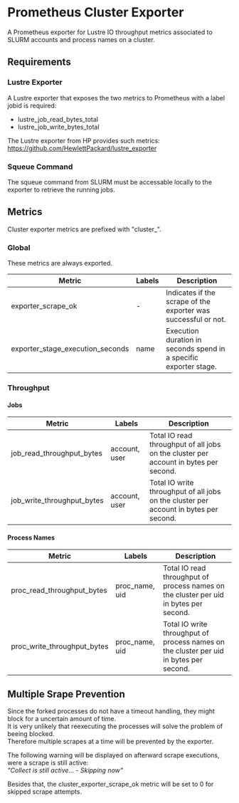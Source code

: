 # Prometheus Cluster Exporter

A Prometheus exporter for Lustre IO throughput metrics associated to SLURM accounts and process names on a cluster.

## Requirements

### Lustre Exporter

A Lustre exporter that exposes the two metrics to Prometheus with a label jobid is required:

* lustre_job_read_bytes_total
* lustre_job_write_bytes_total

The Lustre exporter from HP provides such metrics:
https://github.com/HewlettPackard/lustre_exporter

### Squeue Command

The squeue command from SLURM must be accessable locally to the exporter to retrieve the running jobs.

## Metrics

Cluster exporter metrics are prefixed with "cluster_".

### Global

These metrics are always exported.

| Metric                           | Labels        | Description                                                       |
| -------------------------------- | ------------- | ----------------------------------------------------------------- |
| exporter_scrape_ok               | -             | Indicates if the scrape of the exporter was successful or not.    |
| exporter_stage_execution_seconds | name          | Execution duration in seconds spend in a specific exporter stage. |

### Throughput

#### **Jobs**

| Metric                     | Labels        | Description                                                                           |
| -------------------------- | ------------- | ------------------------------------------------------------------------------------- |
| job_read_throughput_bytes  | account, user | Total IO read throughput of all jobs on the cluster per account in bytes per second.  |
| job_write_throughput_bytes | account, user | Total IO write throughput of all jobs on the cluster per account in bytes per second. |

#### **Process Names**

| Metric                      | Labels         | Description                                                                            |
| --------------------------- | -------------- | -------------------------------------------------------------------------------------- |
| proc_read_throughput_bytes  | proc_name, uid | Total IO read throughput of process names on the cluster per uid in bytes per second.  |
| proc_write_throughput_bytes | proc_name, uid | Total IO write throughput of process names on the cluster per uid in bytes per second. |

## Multiple Srape Prevention

Since the forked processes do not have a timeout handling, they might block for a uncertain amount of time.  
It is very unlikely that reexecuting the processes will solve the problem of beeing blocked.   
Therefore multiple scrapes at a time will be prevented by the exporter.  

The following warning will be displayed on afterward scrape executions, were a scrape is still active:  
    *"Collect is still active... - Skipping now"*

Besides that, the cluster_exporter_scrape_ok metric will be set to 0 for skipped scrape attempts.
